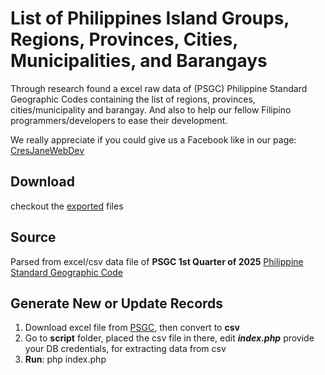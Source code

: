 #  List of Philippines Island Groups, Regions, Provinces, Cities, Municipalities, and Barangays
Through research found a excel raw data of (PSGC) Philippine Standard Geographic Codes containing the list of regions, provinces, cities/municipality and barangay. And also to help our fellow Filipino programmers/developers to ease their development.

We really appreciate if you could give us a Facebook like in our page: [CresJaneWebDev](https://www.facebook.com/cresjaneweb)

Download
-----
checkout the [exported](https://github.com/cresjie/philippines-regions-provinces-cities-municipalities-barangays/tree/main/export) files

Source
-------
Parsed from excel/csv data file of **PSGC 1st Quarter of 2025**
[Philippine Standard Geographic Code](https://psa.gov.ph/classification/psgc/)


Generate New or Update Records
-------

 1. Download excel file from [PSGC](https://psa.gov.ph/classification/psgc/), then convert to **csv**
 2. Go to **script** folder, placed the csv file in there, edit ***index.php*** provide your DB credentials, for extracting data from csv
 3. **Run**: php index.php
